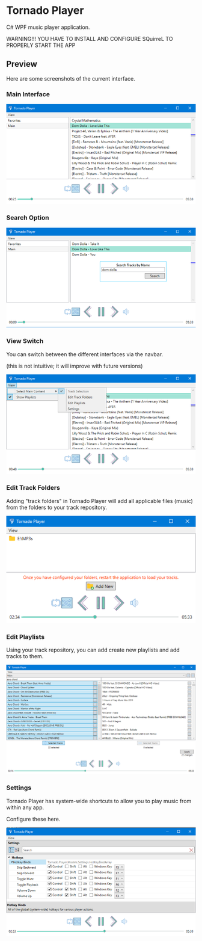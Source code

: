 # Tornado Player
C# WPF music player application.

WARNING!!!
YOU HAVE TO INSTALL AND CONFIGURE SQuirreL 
TO PROPERLY START THE APP

## Preview
Here are some screenshots of the current interface.

### Main Interface
![Interface Preview](/Preview/Interface.png)

### Search Option
![Search Preview](/Preview/Search.png)

### View Switch
You can switch between the different interfaces via the navbar.

(this is not intuitive; it will improve with future versions)

![View Switch](/Preview/ViewSwitch.png)

### Edit Track Folders
Adding "track folders" in Tornado Player will add all applicable files (music) from the folders to your track repository.

![Edit Track Folders](/Preview/EditTrackFolders.png)

### Edit Playlists
Using your track repository, you can add create new playlists and add tracks to them.

![Edit Playlists](/Preview/EditPlaylists.png)

### Settings
Tornado Player has system-wide shortcuts to allow you to play music from within any app.

Configure these here.

![Settings](/Preview/Settings.png)